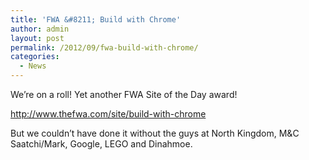 ```yaml
---
title: 'FWA &#8211; Build with Chrome'
author: admin
layout: post
permalink: /2012/09/fwa-build-with-chrome/
categories:
  - News
---
```

We&#8217;re on a roll! Yet another FWA Site of the Day award!

<a href="http://www.thefwa.com/site/build-with-chrome" target="_blank">http://www.thefwa.com/site/build-with-chrome</a>

<!--more-->

But we couldn&#8217;t have done it without the guys at North Kingdom, M&#038;C Saatchi/Mark, Google, LEGO and Dinahmoe.